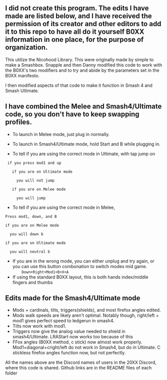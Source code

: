 ## I did not create this program. The edits I have made are listed below, and I have received the permission of its creator and other editors to add it to this repo to have all do it yourself B0XX information in one place, for the purpose of organization.

This utilize the Nicohood Library. This were originally made by simple to make a Smashbox. Snapple and then Danny modified this code to work with the B0XX's two modifiers and to try and abide by the parameters set in the B0XX manifesto.

I then modified aspects of that code to make it function in Smash 4 and Smash Ultimate.
## I have combined the Melee and Smash4/Ultimate code, so you don't have to keep swapping profiles.
 *  To launch in Melee mode, just plug in normally.
 *  To launch in Smash4/Ultimate mode, hold Start and B while plugging in.
 
 *    To tell if you are using the correct mode in Ultimate, with tap jump on

     if you press mod1 and up
     
       if you are on Ultimate mode
     
         you will not jump
       
       if you are on Melee mode
         
         you will jump


 *    To tell if you are using the correct mode in Melee,

    Press mod1, down, and B
    
    if you are on Melee mode
      
      you will down b
    
    if you are on Ultimate mode
      
      you will neutral b  

 *  If you are in the wrong mode, you can either unplug and try again, or you can use this button combonation to switch modes mid game.  
 `    Down+Right+Mod1+B+X+A`
 *  If using the standard B0XX layout, this is both hands index/middle fingers and thumbs

## Edits made for the Smash4/Ultimate mode
 * Mods + cardinals, tilts, triggers(shields), and most firefox angles edited.
 * Mods walk speeds are likely aren't optimal. Notably though, right/left + mod1 gives perfect speed to ledgerun in smash4.
 * Tilts now work with mod1.
 * Triggers now give the analog value needed to shield in smash4/Ultimate. LRAStart now works too because of this
 * FFox angles (B0XX method, c stick) now almost work properly. Mod1+diagonal+cright/left do not work in Smash4, but do in Ultimate. C stickless firefox angles function now, but not perfectly.

All the names above are the Discord names of users in the 20XX Discord, where this code is shared. Github links are in the README files of each folder
